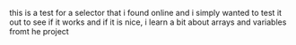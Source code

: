 this is a test for a selector that i found online and i simply wanted to test it out to see if it works and if it is nice, i learn a bit about arrays and variables fromt he project